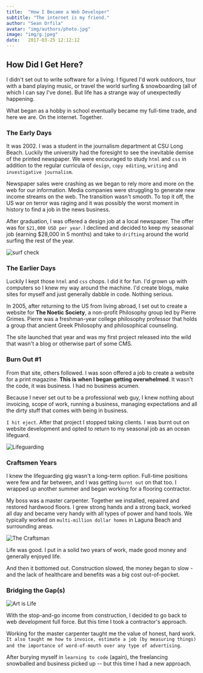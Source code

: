 ```yaml
---
title:  "How I Became a Web Developer"
subtitle: "The internet is my friend."
author: "Sean Orfila"
avatar: "img/authors/photo.jpg"
image: "img/g.jpeg"
date:   2017-03-25 12:12:12
---
```


## How Did I Get Here?
I didn't set out to write software for a living. I figured I'd work outdoors, tour with a band playing music, or travel the world surfing & snowboarding (all of which I can say I've done). But life has a strange way of unexpectedly happening.

What began as a hobby in school eventually became my full-time trade, and here we are. On the internet. Together.

### The Early Days
It was 2002. I was a student in the journalism department at CSU Long Beach. Luckily the university had the foresight to see the inevitable demise of the printed newspaper. We were encouraged to study `html` and `css` in addition to the regular curricula of `design`, `copy editing`, `writing` and `investigative journalism`. 

Newspaper sales were crashing as we began to rely more and more on the web for our information. Media companies were struggling to generate new income streams on the web. The transition wasn't smooth. To top it off, the US war on terror was raging and it was possibly the worst moment in history to find a job in the news business.

After graduation, I was offered a design job at a local newspaper. The offer was for `$21,000 USD per year`. I declined and decided to keep my seasonal job (earning $28,000 in 5 months) and take to `drifting` around the world surfing the rest of the year.

![surf check](https://seandogg.github.io/img/surf-check.jpg "Drifting")

### The Earlier Days
Luckily I kept those `html` and `css` chops. I did it for fun. I'd grown up with computers so I knew my way around the machine. I'd create blogs, make sites for myself and just generally dabble in code. Nothing serious. 

In 2005, after returning to the US from living abroad, I set out to create a website for **The Noetic Society**, a non-profit Philosophy group led by Pierre Grimes. Pierre was a freshman-year college philosophy professor that holds a group that ancient Greek Philosophy and philosophical counseling. 

The site launched that year and was my first project released into the wild that wasn't a blog or otherwise part of some CMS. 

### Burn Out #1
 
From that site, others followed. I was soon offered a job to create a website for a print magazine. **This is when I began getting overwhelmed**. It wasn't the code, it was business. I had no business acumen. 

Because I never set out to be a professional web guy, I knew nothing about invoicing, scope of work, running a business, managing expectations and all the dirty stuff that comes with being in business.

`I hit eject`. After that project I stopped taking clients. I was burnt out on website development and opted to return to my seasonal job as an ocean lifeguard.

![Lifeguarding](https://seandogg.github.io/img/hb-nortside.jpg "Northside")

### Craftsmen Years

I knew the lifeguarding gig wasn't a long-term option. Full-time positions were few and far between, and I was getting `burnt out` on that too. I wrapped up another summer and began working for a flooring contractor.
 
My boss was a master carpenter. Together we installed, repaired and restored hardwood floors. I grew strong hands and a strong back, worked all day and became very handy with all types of power and hand tools. We typically worked on `multi-million dollar homes` in Laguna Beach and surrounding areas. 

![The Craftsman](https://seandogg.github.io/img/carpentry.jpg "Craftsman")

Life was good. I put in a solid two years of work, made good money and generally enjoyed life. 

And then it bottomed out. Construction slowed, the money began to slow - and the lack of healthcare and benefits was a big cost out-of-pocket. 

### Bridging the Gap(s)

![Art is Life](https://seandogg.github.io/img/art-brushes.jpg "Art Tools")

With the stop-and-go income from construction, I decided to go back to web development full force. But this time I took a contractor's approach. 

Working for the master carpenter taught me the value of honest, hard work. `It also taught me how to invoice, estimate a job (by measuring things) and the importance of word-of-mouth over any type of advertising`.

After burying myself in `learning to code` (again), the freelancing snowballed and business picked up -- but this time I had a new approach.